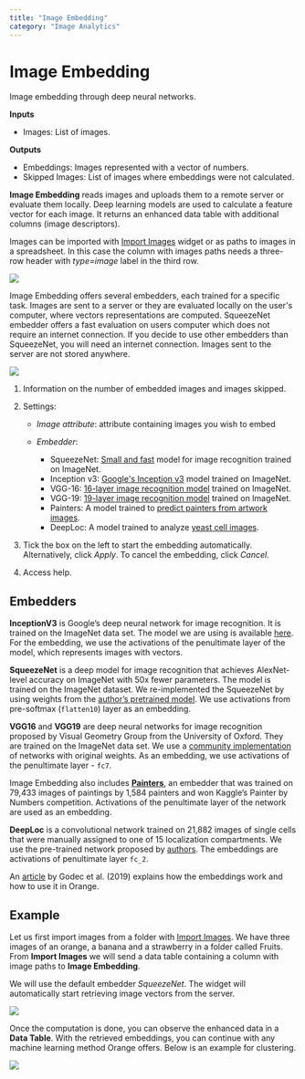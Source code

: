 ```yaml
---
title: "Image Embedding"
category: "Image Analytics"
---
```

Image Embedding
================

Image embedding through deep neural networks.

**Inputs**

- Images: List of images.

**Outputs**

- Embeddings: Images represented with a vector of numbers.
- Skipped Images: List of images where embeddings were not calculated.

**Image Embedding** reads images and uploads them to a remote server or evaluate them locally. Deep learning models are used to calculate a feature vector for each image. It returns an enhanced data table with additional columns (image descriptors).

Images can be imported with [Import Images](../importimages/) widget or as paths to images in a spreadsheet. In this case the column with images paths needs a three-row header with *type=image* label in the third row.

![](../images/header-example.png)

Image Embedding offers several embedders, each trained for a specific task. Images are sent to a server or they are evaluated locally on the user's computer, where vectors representations are computed. SqueezeNet embedder offers a fast evaluation on users computer which does not require an internet connection. If you decide to use other embedders than SqueezeNet, you will need an internet connection. Images sent to the server are not stored anywhere.

![](../images/ImageEmbedding-stamped.png)

1. Information on the number of embedded images and images skipped.
2. Settings:
   - *Image attribute*: attribute containing images you wish to embed
   - *Embedder*:

      - SqueezeNet: [Small and fast](https://arxiv.org/abs/1602.07360) model for image recognition trained on ImageNet.
      - Inception v3: [Google's Inception v3](https://arxiv.org/abs/1512.00567) model trained on ImageNet.
      - VGG-16: [16-layer image recognition model](https://arxiv.org/abs/1409.1556) trained on ImageNet.
      - VGG-19: [19-layer image recognition model](https://arxiv.org/abs/1409.1556) trained on ImageNet.
      - Painters: A model trained to [predict painters from artwork images](http://blog.kaggle.com/2016/11/17/painter-by-numbers-competition-1st-place-winners-interview-nejc-ilenic/).
      - DeepLoc: A model trained to analyze [yeast cell images](https://www.ncbi.nlm.nih.gov/pubmed/29036616).

3. Tick the box on the left to start the embedding automatically. Alternatively, click *Apply*. To cancel the embedding, click *Cancel*.
4. Access help.

Embedders
---------

**InceptionV3** is Google’s deep neural network for image recognition. It is trained on the ImageNet data set. The model we are using is available [here](http://download.tensorflow.org/models/image/imagenet/inception-2015-12-05.tgz). For the embedding, we use the activations of the penultimate layer of the model, which represents images with vectors. 

**SqueezeNet** is a deep model for image recognition that achieves AlexNet-level accuracy on ImageNet with 50x fewer parameters. The model is trained on the ImageNet dataset. We re-implemented the SqueezeNet by using weights from the [author’s pretrained model](https://github.com/DeepScale/SqueezeNet). We use activations from pre-softmax (`flatten10`) layer as an embedding.

**VGG16** and **VGG19** are deep neural networks for image recognition proposed by Visual Geometry Group from the University of Oxford. They are trained on the ImageNet data set. We use a [community implementation](https://github.com/machrisaa/tensorflow-vgg) of networks with original weights. As an embedding, we use activations of the penultimate layer - `fc7`.

Image Embedding also includes [**Painters**](https://github.com/inejc/painters), an embedder that was trained on 79,433 images of paintings by 1,584 painters and won Kaggle’s Painter by Numbers competition. Activations of the penultimate layer of the network are used as an embedding.

**DeepLoc** is a convolutional network trained on 21,882 images of single cells that were manually assigned to one of 15 localization compartments. We use the pre-trained network proposed by [authors](https://github.com/okraus/DeepLoc). The embeddings are activations of penultimate layer `fc_2`. 

An [article](https://www.nature.com/articles/s41467-019-12397-x) by Godec et al. (2019) explains how the embeddings work and how to use it in Orange.

Example
-------

Let us first import images from a folder with [Import Images](../importimages/). We have three images of an orange, a banana and a strawberry in a folder called Fruits. From **Import Images** we will send a data table containing a column with image paths to **Image Embedding**.

We will use the default embedder *SqueezeNet*. The widget will automatically start retrieving image vectors from the server.

![](../images/ImageEmbedding-Example1.png)

Once the computation is done, you can observe the enhanced data in a **Data Table**. With the retrieved embeddings, you can continue with any machine learning method Orange offers. Below is an example for clustering.

![](../images/ImageEmbedding-Example2.png)

